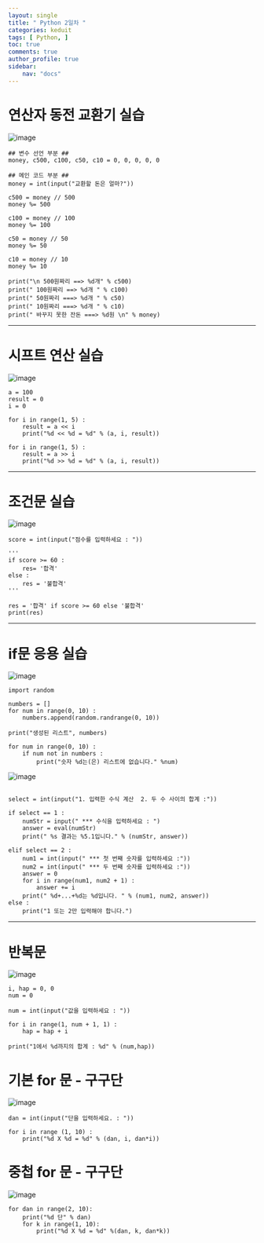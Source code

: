 ```yaml
---
layout: single
title: " Python 2일차 "
categories: keduit
tags: [ Python, ]
toc: true 
comments: true
author_profile: true
sidebar:
    nav: "docs"
---
```


# 연산자 동전 교환기 실습

![image](https://user-images.githubusercontent.com/128279031/232937297-0763c8c4-1b49-44c3-82e9-1dd8dd6da100.png)

```
## 변수 선언 부분 ##
money, c500, c100, c50, c10 = 0, 0, 0, 0, 0

## 메인 코드 부분 ##
money = int(input("교환할 돈은 얼마?"))

c500 = money // 500
money %= 500

c100 = money // 100
money %= 100

c50 = money // 50
money %= 50

c10 = money // 10
money %= 10

print("\n 500원짜리 ==> %d개" % c500)
print(" 100원짜리 ==> %d개 " % c100)
print(" 50원짜리 ===> %d개 " % c50)
print(" 10원짜리 ===> %d개 " % c10)
print(" 바꾸지 못한 잔돈 ===> %d원 \n" % money)
```

---

# 시프트 연산 실습

![image](https://user-images.githubusercontent.com/128279031/232941492-3d30c7ae-b21e-49d6-91f1-bd635a8c0569.png)

```
a = 100
result = 0
i = 0

for i in range(1, 5) :
    result = a << i
    print("%d << %d = %d" % (a, i, result))

for i in range(1, 5) :
    result = a >> i
    print("%d >> %d = %d" % (a, i, result)) 
```

---

# 조건문 실습

![image](https://user-images.githubusercontent.com/128279031/232943214-f3a390c3-9413-475c-86ee-fcb85f605c0f.png)

```
score = int(input("점수를 입력하세요 : "))

'''
if score >= 60 :
    res= '합격'
else :
    res = '불합격'
'''

res = '합격' if score >= 60 else '불합격'    
print(res)
```

---

# if문 응용 실습

![image](https://user-images.githubusercontent.com/128279031/232944753-e4a5ba98-7142-44b4-a19a-95f5256d67d7.png)


```
import random

numbers = []
for num in range(0, 10) :
    numbers.append(random.randrange(0, 10))

print("생성된 리스트", numbers)

for num in range(0, 10) :
    if num not in numbers :
        print("숫자 %d는(은) 리스트에 없습니다." %num)
```

![image](https://user-images.githubusercontent.com/128279031/232950915-a57d0ba4-0389-4d57-b84c-39aced94883c.png)

```

select = int(input("1. 입력한 수식 계산  2. 두 수 사이의 합계 :"))

if select == 1 :
    numStr = input(" *** 수식을 입력하세요 : ")
    answer = eval(numStr)
    print(" %s 결과는 %5.1입니다." % (numStr, answer))

elif select == 2 :
    num1 = int(input(" *** 첫 번째 숫자를 입력하세요 :"))
    num2 = int(input(" *** 두 번째 숫자를 입력하세요 :"))
    answer = 0
    for i in range(num1, num2 + 1) :
        answer += i
    print(" %d+...+%d는 %d입니다. " % (num1, num2, answer))
else :
    print("1 또는 2만 입력해야 합니다.")
```

---

# 반복문

![image](https://user-images.githubusercontent.com/128279031/232953378-c05ae01d-d499-4e45-9bb9-7e1f708efd8e.png)

```
i, hap = 0, 0
num = 0

num = int(input("값을 입력하세요 : "))

for i in range(1, num + 1, 1) :
    hap = hap + i

print("1에서 %d까지의 합계 : %d" % (num,hap)) 
```

# 기본 for 문 - 구구단

![image](https://user-images.githubusercontent.com/128279031/232957215-1479e3de-f73f-494e-b295-974f0c28d6a2.png)

```
dan = int(input("단을 입력하세요. : "))

for i in range (1, 10) :
    print("%d X %d = %d" % (dan, i, dan*i))
```

# 중첩 for 문 - 구구단

![image](https://user-images.githubusercontent.com/128279031/232958397-f4ca0f29-3d24-4aa2-befa-1bed920809d1.png)

```
for dan in range(2, 10):
    print("%d 단" % dan)
    for k in range(1, 10):
        print("%d X %d = %d" %(dan, k, dan*k))
```